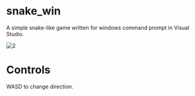 # snake_win
A simple snake-like game written for windows command prompt in Visual Studio.

![2](https://user-images.githubusercontent.com/105677485/174449376-db0e0a7b-61b6-4d5b-ba9f-452c1860f309.png)

# Controls
WASD to change direction.
